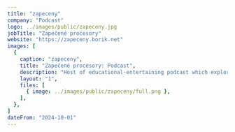 ```yaml
---
title: "zapeceny"
company: "Podcast"
logo: ../images/public/zapeceny.jpg
jobTitle: "Zapečené procesory"
website: "https://zapeceny.borik.net"
images: [
  {
    caption: "zapeceny",
    title: "Zapečené procesory: Podcast",
    description: "Host of educational-entertaining podcast which explores the history of computing. It’s primarily aimed at younger generations who didn’t experience the computer boom of the 80s and 90s firsthand.",
    layout: "1",
    files: [
      { image: ../images/public/zapeceny/full.png },
    ],
  },
]
dateFrom: "2024-10-01"
---
```

